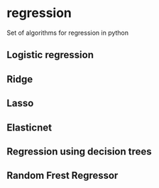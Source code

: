 # regression

Set of algorithms for regression in python

## Logistic regression

## Ridge

## Lasso

## Elasticnet

## Regression using decision trees

## Random Frest Regressor
